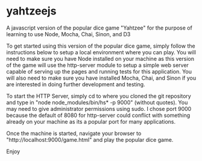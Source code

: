 # yahtzeejs
A javascript version of the popular dice game "Yahtzee" for the purpose of learning to use Node, Mocha, Chai, Sinon, and D3

To get started using this version of the popular dice game, simply follow the instructions below to setup a local environment where you can play.
You will need to make sure you have Node installed on your machine as this version of the game will use the http-server module to setup a simple 
web server capable of serving up the pages and running tests for this application.
You will also need to make sure you have installed Mocha, Chai, and Sinon if you are interested in doing further development and testing.

To start the HTTP Server, simply cd to where you cloned the git repository and type in "node node_modules/bin/hs* -p 9000" (without quotes).
You may need to give administrator permissions using sudo. I chose port 9000 because the default of 8080 for http-server could conflict with something already
on your machine as its a popular port for many applications.

Once the machine is started, navigate your browser to "http://localhost:9000/game.html" and play the popular dice game.

Enjoy


